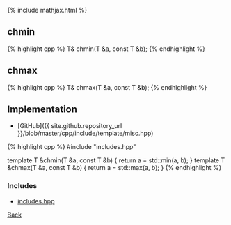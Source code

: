 {% include mathjax.html %}

## chmin

{% highlight cpp %}
T& chmin(T &a, const T &b);
{% endhighlight %}

## chmax

{% highlight cpp %}
T& chmax(T &a, const T &b);
{% endhighlight %}

## Implementation

- [GitHub]({{ site.github.repository_url }}/blob/master/cpp/include/template/misc.hpp)

{% highlight cpp %}
#include "includes.hpp"

template <typename T> T &chmin(T &a, const T &b) { return a = std::min(a, b); }
template <typename T> T &chmax(T &a, const T &b) { return a = std::max(a, b); }
{% endhighlight %}

### Includes

- [includes.hpp](includes)

[Back](../..)
